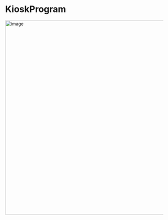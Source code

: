 # KioskProgram
<img width="620" alt="image" src="https://github.com/user-attachments/assets/7f1e971b-ce7c-48b3-ac23-c6d8df66a201">
